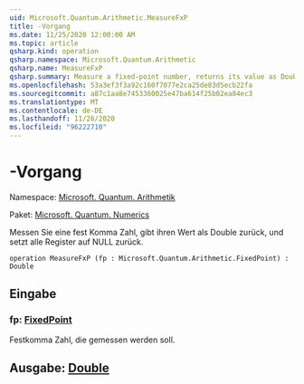 ```yaml
---
uid: Microsoft.Quantum.Arithmetic.MeasureFxP
title: -Vorgang
ms.date: 11/25/2020 12:00:00 AM
ms.topic: article
qsharp.kind: operation
qsharp.namespace: Microsoft.Quantum.Arithmetic
qsharp.name: MeasureFxP
qsharp.summary: Measure a fixed-point number, returns its value as Double, and resets all the register to zero.
ms.openlocfilehash: 53a3ef3f3a92c160f7077e2ca25de83d5ecb22fa
ms.sourcegitcommit: a87c1aa8e7453360025e47ba614f25b02ea84ec3
ms.translationtype: MT
ms.contentlocale: de-DE
ms.lasthandoff: 11/26/2020
ms.locfileid: "96222710"
---
```

# <a name="measurefxp-operation"></a>-Vorgang

Namespace: [Microsoft. Quantum. Arithmetik](xref:Microsoft.Quantum.Arithmetic)

Paket: [Microsoft. Quantum. Numerics](https://nuget.org/packages/Microsoft.Quantum.Numerics)


Messen Sie eine fest Komma Zahl, gibt ihren Wert als Double zurück, und setzt alle Register auf NULL zurück.

```qsharp
operation MeasureFxP (fp : Microsoft.Quantum.Arithmetic.FixedPoint) : Double
```


## <a name="input"></a>Eingabe

### <a name="fp--fixedpoint"></a>fp: [FixedPoint](xref:Microsoft.Quantum.Arithmetic.FixedPoint)

Festkomma Zahl, die gemessen werden soll.



## <a name="output--double"></a>Ausgabe: [Double](xref:microsoft.quantum.lang-ref.double)

